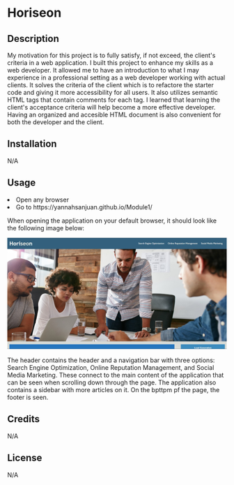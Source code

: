 # Horiseon

## Description

My motivation for this project is to fully satisfy, if not exceed, the client's criteria in a web application. I built this project to enhance my skills as a web developer. It allowed me to have an introduction to what I may experience in a professional setting as a web developer working with actual clients. It solves the criteria of the client which is to refactore the starter code and giving it more accessibility for all users. It also utilizes semantic HTML tags that contain comments for each tag. I learned that learning the client's acceptance criteria will help become a more effective developer. Having an organized and accesible HTML document is also convenient for both the developer and the client. 

## Installation

N/A

## Usage
<li>Open any browser</li>
<li>Go to https://yannahsanjuan.github.io/Module1/

When opening the application on your default browser, it should look like the following image below:

![landing page with header, navigation bar, and background image](./assets/images/landing-page.jpg)

The header contains the header and a navigation bar with three options: Search Engine Optimization, Online Reputation Management, and Social Media Marketing. These connect to the main content of the application that can be seen when scrolling down through the page. The application also contains a sidebar with more articles on it. On the bpttpm pf the page, the footer is seen. 

## Credits

N/A

## License

N/A
